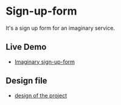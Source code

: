 # Sign-up-form
It's a sign up form for an imaginary service.

## Live Demo
- [Imaginary sign-up-form](https://carljean.github.io/sign-up-form)

## Design file
- [design of the project](https://cdn.statically.io/gh/TheOdinProject/curriculum/5f37d43908ef92499e95a9b90fc3cc291a95014c/html_css/project-sign-up-form/sign-up-form.png)